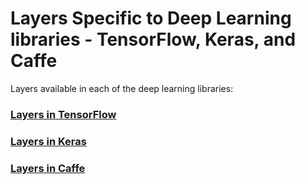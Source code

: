# Layers Specific to Deep Learning libraries - TensorFlow, Keras, and Caffe

Layers available in each of the deep learning libraries:

### [Layers in TensorFlow](/Layers%20in%20TensorFlow.MD)
### [Layers in Keras](/Layers%20in%20Keras.MD)
### [Layers in Caffe](/Layers%20in%20Caffe.MD)











